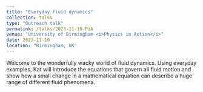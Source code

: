 ```yaml
---
title: "Everyday fluid dynamics"
collection: talks
type: "Outreach talk"
permalink: /talks/2023-11-10-PiA
venue: "University of Birmingham <i>Physics in Action</i>"
date: 2023-11-10
location: "Birmingham, UK"
---
```


Welcome to the wonderfully wacky world of fluid dynamics. Using everyday examples, Kat will introduce the equations that govern all fluid motion and show how a small change in a mathematical equation can describe a huge range of different fluid phenomena.